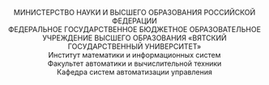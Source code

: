 <p align ="center">МИНИСТЕРСТВО НАУКИ И ВЫСШЕГО ОБРАЗОВАНИЯ РОССИЙСКОЙ ФЕДЕРАЦИИ<br>
ФЕДЕРАЛЬНОЕ ГОСУДАРСТВЕННОЕ БЮДЖЕТНОЕ ОБРАЗОВАТЕЛЬНОЕ УЧРЕЖДЕНИЕ ВЫСШЕГО ОБРАЗОВАНИЯ
«ВЯТСКИЙ ГОСУДАРСТВЕННЫЙ УНИВЕРСИТЕТ»<br>
Институт математики и информационных систем<br>
Факультет автоматики и вычислительной техники<br>
Кафедра систем автоматизации управления<br>

